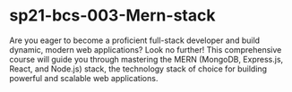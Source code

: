 # sp21-bcs-003-Mern-stack
Are you eager to become a proficient full-stack developer and build dynamic, modern web applications? Look no further! This comprehensive course will guide you through mastering the MERN (MongoDB, Express.js, React, and Node.js) stack, the technology stack of choice for building powerful and scalable web applications.
